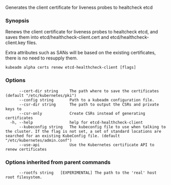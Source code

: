 
Generates the client certificate for liveness probes to healtcheck etcd

### Synopsis

Renews the client certificate for liveness probes to healtcheck etcd, and saves them into etcd/healthcheck-client.cert and etcd/healthcheck-client.key files. 

Extra attributes such as SANs will be based on the existing certificates, there is no need to resupply them.

```
kubeadm alpha certs renew etcd-healthcheck-client [flags]
```

### Options

```
      --cert-dir string     The path where to save the certificates (default "/etc/kubernetes/pki")
      --config string       Path to a kubeadm configuration file.
      --csr-dir string      The path to output the CSRs and private keys to
      --csr-only            Create CSRs instead of generating certificates
  -h, --help                help for etcd-healthcheck-client
      --kubeconfig string   The kubeconfig file to use when talking to the cluster. If the flag is not set, a set of standard locations are searched for an existing KubeConfig file. (default "/etc/kubernetes/admin.conf")
      --use-api             Use the Kubernetes certificate API to renew certificates
```

### Options inherited from parent commands

```
      --rootfs string   [EXPERIMENTAL] The path to the 'real' host root filesystem.
```

